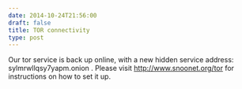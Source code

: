 ```yaml
--- 
date: 2014-10-24T21:56:00
draft: false
title: TOR connectivity
type: post
---
```


Our tor service is back up online, with a new hidden service address: sylmrwllqsy7yapm.onion  . Please visit http://www.snoonet.org/tor for instructions on how to set it up.